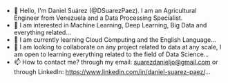 - 👋 Hello, I'm Daniel Suárez (@DSuarezPaez). I am an Agricultural Engineer from Venezuela and a Data Processing Specialist.
- 👀 I am interested in Machine Learning, Deep Learning, Big Data and everything related...
- 🌱 I am currently learning Cloud Computing and the English Language...
- 💞️ I am looking to collaborate on any project related to data at any scale, I am open to learning everything related to the field of Data Science...
- 📫 How to contact me? through my email: suarezdanieljo@gmail.com or through LinkedIn: https://www.linkedin.com/in/daniel-suarez-paez/...
<!---
DSuarezPaez/DSuarezPaez is a ✨ special ✨ repository because its `README.md` (this file) appears on your GitHub profile.
You can click the Preview link to take a look at your changes.
--->
